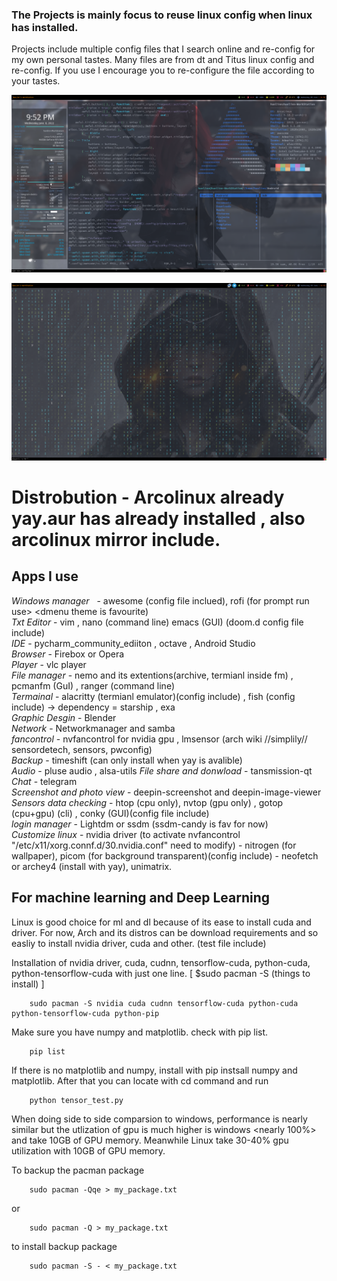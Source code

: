 
### The Projects is mainly focus to reuse linux config when linux has installed. 

Projects include multiple config files that I search online and re-config for my own personal tastes. Many files are from dt and Titus linux config and re-config. If you use I encourage you to re-configure the file according to your tastes.

![This is an image](https://github.com/ThomasHeinThura/Personal-Linux-config/blob/master/screenshot/DeepinScreenshot_select-area_20220608215230.png)

![This is an image](https://github.com/ThomasHeinThura/Personal-Linux-config/blob/master/screenshot/DeepinScreenshot_select-area_20220608215318.png)

# Distrobution - Arcolinux already yay.aur has already installed , also arcolinux mirror include.
## Apps I use

*Windows manager* &nbsp;	- awesome (config file inclued), rofi (for prompt run use> <dmenu theme is favourite)  
*Txt Editor* 			- vim , nano (command line) emacs (GUI) (doom.d config file include)  
*IDE* 				- pycharm_community_ediiton , octave , Android Studio  
*Browser*	     		- Firebox or Opera  
*Player*  			- vlc player  
*File manager*			- nemo and its extentions(archive, termianl inside fm) , pcmanfm (GuI) , ranger (command line)  
*Termainal* 			- alacritty (termianl emulator)(config include) , fish (config include) -> dependency = starship , exa   
*Graphic Desgin*		- Blender   
*Network*		     	- Networkmanager and samba  
*fancontrol*			- nvfancontrol for nvidia gpu , lmsensor (arch wiki //simplily// sensordetech, sensors, pwconfig)  
*Backup*			- timeshift (can only install when yay is avalible)  
*Audio*				- pluse audio , alsa-utils 
*File share and donwload*       - tansmission-qt  
*Chat* 				- telegram  
*Screenshot and photo view*	- deepin-screenshot and deepin-image-viewer 
*Sensors data checking*		- htop (cpu only), nvtop (gpu only) , gotop (cpu+gpu) (cli) , conky (GUI)(config file include)  
*login manager*			- Lightdm or ssdm (ssdm-candy is fav for now)  
*Customize linux*		- nvidia driver (to activate nvfancontrol "/etc/x11/xorg.connf.d/30.nvidia.conf" need to modify) 
			        - nitrogen (for wallpaper), picom (for background transparent)(config include)
		     		- neofetch or archey4 (install with yay), unimatrix.
	

## For machine learning and Deep Learning
Linux is good choice for ml and dl because of its ease to install cuda and driver.
For now, Arch and its distros can be download requirements and so easliy to install nvidia driver, cuda and other. (test file include)

Installation of nvidia driver, cuda, cudnn, tensorflow-cuda, python-cuda, python-tensorflow-cuda with just one line. [ $sudo pacman -S  (things to install) ] 
	
		sudo pacman -S nvidia cuda cudnn tensorflow-cuda python-cuda python-tensorflow-cuda python-pip
	
Make sure you have numpy and matplotlib. check with pip list.
		
		pip list

If there is no matplotlib and numpy, install with pip instsall numpy and matplotlib. 
After that you can locate with cd command and run
	
		python tensor_test.py

When doing side to side comparsion to windows, performance is nearly similar but the utlization of gpu is much higher is windows <nearly 100%> and take 10GB of GPU memory. Meanwhile Linux <archo linux> take 30-40% gpu utilization with 10GB of GPU memory.

To backup the pacman package
		
		sudo pacman -Qqe > my_package.txt 
or
		
		sudo pacman -Q > my_package.txt

to install backup package
	
		sudo pacman -S - < my_package.txt
